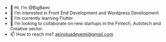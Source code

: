 - 👋 Hi, I’m @BigBami
- 👀 I’m interested in Front End Development and Wordpress Development
- 🌱 I’m currently learning Flutter
- 💞️ I’m looking to collaborate on new startups in the Fintech, Autotech and Creative sector.
- 📫 How to reach me? akinoluadeyemi@gmail.com

<!---
BigBami/BigBami is a ✨ special ✨ repository because its `README.md` (this file) appears on your GitHub profile.
You can click the Preview link to take a look at your changes.
--->
